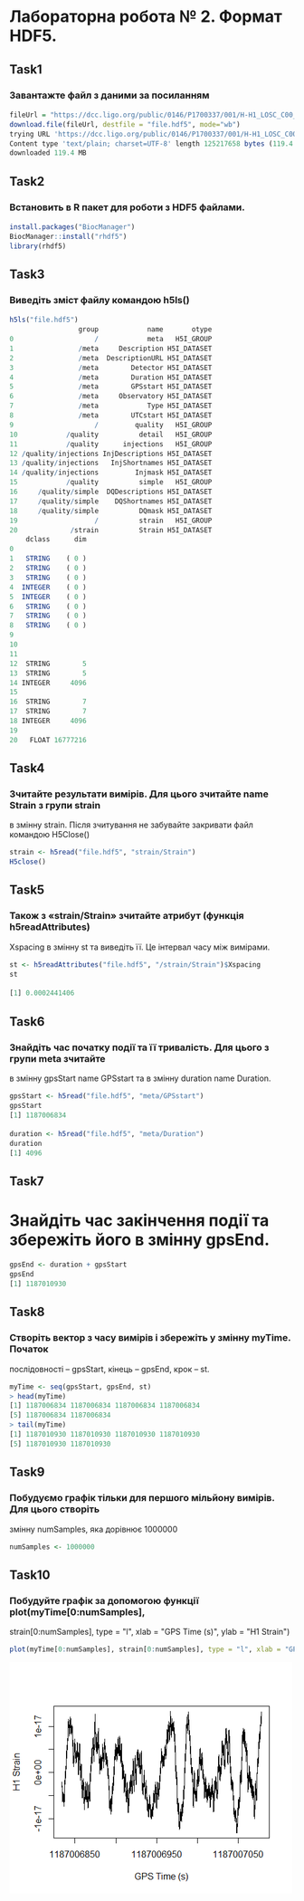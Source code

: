 # Лабораторна робота № 2. Формат HDF5. 

## Task1
### Завантажте файл з даними за посиланням 
```r
fileUrl = "https://dcc.ligo.org/public/0146/P1700337/001/H-H1_LOSC_C00_4_V1-1187006834-4096.hdf5"
download.file(fileUrl, destfile = "file.hdf5", mode="wb")
trying URL 'https://dcc.ligo.org/public/0146/P1700337/001/H-H1_LOSC_C00_4_V1-1187006834-4096.hdf5'
Content type 'text/plain; charset=UTF-8' length 125217658 bytes (119.4 MB)
downloaded 119.4 MB
```
## Task2
### Встановить в R пакет для роботи з HDF5 файлами. 
```r
install.packages("BiocManager")
BiocManager::install("rhdf5")
library(rhdf5)
```

## Task3
### Виведіть зміст файлу командою h5ls()
```r
h5ls("file.hdf5")
                 group            name       otype
0                    /            meta   H5I_GROUP
1                /meta     Description H5I_DATASET
2                /meta  DescriptionURL H5I_DATASET
3                /meta        Detector H5I_DATASET
4                /meta        Duration H5I_DATASET
5                /meta        GPSstart H5I_DATASET
6                /meta     Observatory H5I_DATASET
7                /meta            Type H5I_DATASET
8                /meta        UTCstart H5I_DATASET
9                    /         quality   H5I_GROUP
10            /quality          detail   H5I_GROUP
11            /quality      injections   H5I_GROUP
12 /quality/injections InjDescriptions H5I_DATASET
13 /quality/injections   InjShortnames H5I_DATASET
14 /quality/injections         Injmask H5I_DATASET
15            /quality          simple   H5I_GROUP
16     /quality/simple  DQDescriptions H5I_DATASET
17     /quality/simple    DQShortnames H5I_DATASET
18     /quality/simple          DQmask H5I_DATASET
19                   /          strain   H5I_GROUP
20             /strain          Strain H5I_DATASET
    dclass      dim
0                  
1   STRING    ( 0 )
2   STRING    ( 0 )
3   STRING    ( 0 )
4  INTEGER    ( 0 )
5  INTEGER    ( 0 )
6   STRING    ( 0 )
7   STRING    ( 0 )
8   STRING    ( 0 )
9                  
10                 
11                 
12  STRING        5
13  STRING        5
14 INTEGER     4096
15                 
16  STRING        7
17  STRING        7
18 INTEGER     4096
19                 
20   FLOAT 16777216
```


## Task4
### Зчитайте результати вимірів. Для цього зчитайте name Strain з групи strain
в змінну strain. Після зчитування не забувайте закривати файл командою
H5Close()
```r
strain <- h5read("file.hdf5", "strain/Strain")
H5close()
```

## Task5
### Також з «strain/Strain» зчитайте атрибут (функція h5readAttributes)
Xspacing в змінну st та виведіть її. Це інтервал часу між вимірами. 
```r
st <- h5readAttributes("file.hdf5", "/strain/Strain")$Xspacing
st

[1] 0.0002441406
```

## Task6
### Знайдіть час початку події та її тривалість. Для цього з групи meta зчитайте
в змінну gpsStart name GPSstart та в змінну duration name Duration.
```r
gpsStart <- h5read("file.hdf5", "meta/GPSstart")
gpsStart
[1] 1187006834

duration <- h5read("file.hdf5", "meta/Duration")
duration
[1] 4096
```

## Task7
# Знайдіть час закінчення події та збережіть його в змінну gpsEnd.
```r
gpsEnd <- duration + gpsStart
gpsEnd
[1] 1187010930
```

## Task8
### Створіть вектор з часу вимірів і збережіть у змінну myTime. Початок
послідовності – gpsStart, кінець – gpsEnd, крок – st.
```r
myTime <- seq(gpsStart, gpsEnd, st)
> head(myTime)
[1] 1187006834 1187006834 1187006834 1187006834
[5] 1187006834 1187006834
> tail(myTime)
[1] 1187010930 1187010930 1187010930 1187010930
[5] 1187010930 1187010930
```

## Task9
### Побудуємо графік тільки для першого мільйону вимірів. Для цього створіть
змінну numSamples, яка дорівнює 1000000
```r
numSamples <- 1000000
```

## Task10
### Побудуйте графік за допомогою функції plot(myTime[0:numSamples],
strain[0:numSamples], type = "l", xlab = "GPS Time (s)", ylab = "H1 Strain")
```r
plot(myTime[0:numSamples], strain[0:numSamples], type = "l", xlab = "GPS Time (s)", ylab = "H1 Strain")
```
![alt text](https://github.com/mariaivash/BigDataEssentials/blob/master/Rplot01.png)

